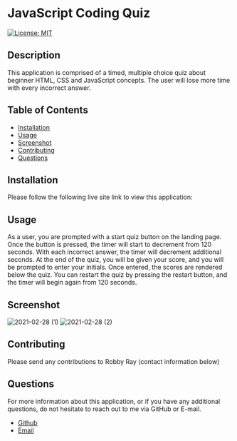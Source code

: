 # JavaScript Coding Quiz

[![License: MIT](https://img.shields.io/badge/License-MIT-yellow.svg)](https://opensource.org/licenses/MIT)

## Description

This application is comprised of a timed, multiple choice quiz about beginner HTML, CSS and JavaScript concepts. The user will lose more time with every incorrect answer.

## Table of Contents

- [Installation](#installation)
- [Usage](#usage)
- [Screenshot](#screenshot)
- [Contributing](#contributing)
- [Questions](#questions)

## Installation

Please follow the following live site link to view this application:

## Usage

As a user, you are prompted with a start quiz button on the landing page. Once the button is pressed, the timer will start to decrement from 120 seconds. With each incorrect answer, the timer will decrement additional seconds. At the end of the quiz, you will be given your score, and you will be prompted to enter your initials. Once entered, the scores are rendered below the quiz. You can restart the quiz by pressing the restart button, and the timer will begin again from 120 seconds.

## Screenshot

![2021-02-28 (1)](https://user-images.githubusercontent.com/70773240/109431043-bc50e800-79c1-11eb-95a1-b83c8036ba03.png)
![2021-02-28 (2)](https://user-images.githubusercontent.com/70773240/109431056-c8d54080-79c1-11eb-8aa4-d053c1f9851a.png)

## Contributing

Please send any contributions to Robby Ray (contact information below)

## Questions

For more information about this application, or if you have any additional questions, do not hesitate to reach out to me via GitHub or E-mail.

- [Github](https://www.github.com/rgr5035)
- [Email](mailto:rgr5035@gmail.com)
